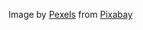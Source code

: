 Image by <a href="https://pixabay.com/users/pexels-2286921/?utm_source=link-attribution&utm_medium=referral&utm_campaign=image&utm_content=1853110">Pexels</a> from <a href="https://pixabay.com//?utm_source=link-attribution&utm_medium=referral&utm_campaign=image&utm_content=1853110">Pixabay</a>